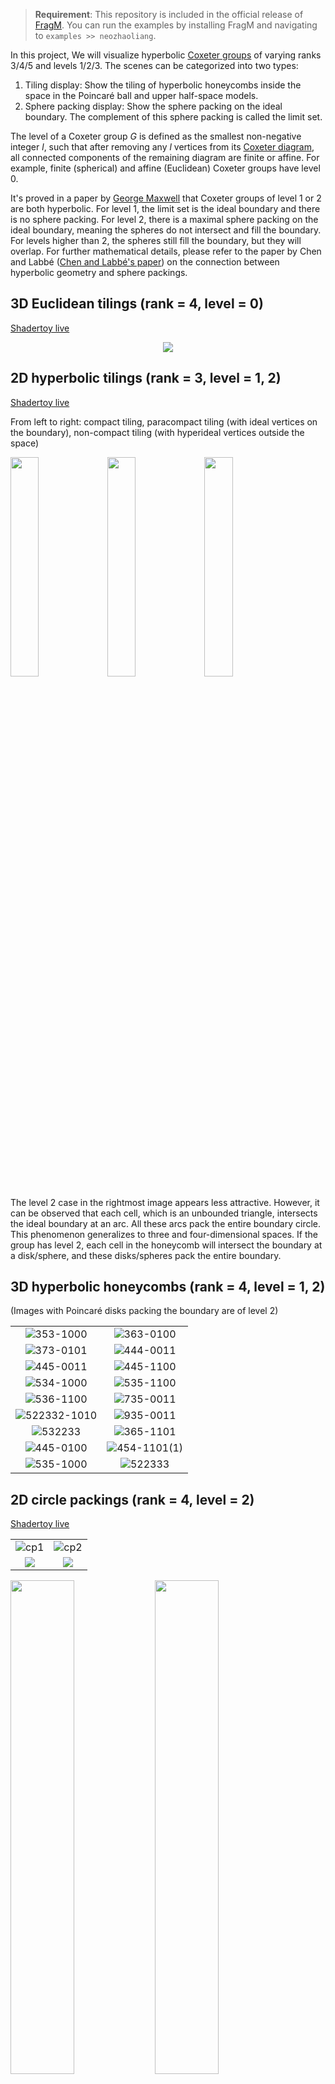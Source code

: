 > **Requirement**: This repository is included in the official release of [FragM](https://github.com/3Dickulus/FragM). You can run the examples by installing FragM and navigating to `examples >> neozhaoliang`.

In this project, We will visualize hyperbolic [Coxeter groups](https://en.wikipedia.org/wiki/Coxeter_group) of varying ranks 3/4/5 and levels 1/2/3. The scenes can be categorized into two types:

1. Tiling display: Show the tiling of hyperbolic honeycombs inside the space in the Poincaré ball and upper half-space models.
2. Sphere packing display: Show the sphere packing on the ideal boundary. The complement of this sphere packing is called the limit set.

The level of a Coxeter group $G$ is defined as the smallest non-negative integer $l$, such that after removing any $l$ vertices from its [Coxeter diagram](https://en.wikipedia.org/wiki/Coxeter%E2%80%93Dynkin_diagram), all connected components of the remaining diagram are finite or affine. For example, finite (spherical) and affine (Euclidean) Coxeter groups have level 0.

It's proved in a paper by [George Maxwell](https://www.sciencedirect.com/science/article/pii/0021869382903180) that Coxeter groups of level 1 or 2 are both hyperbolic. For level 1, the limit set is the ideal boundary and there is no sphere packing. For level 2, there is a maximal sphere packing on the ideal boundary, meaning the spheres do not intersect and fill the boundary. For levels higher than 2, the spheres still fill the boundary, but they will overlap. For further mathematical details, please refer to the paper by Chen and Labbé ([Chen and Labbé's paper](https://arxiv.org/abs/1310.8608)) on the connection between hyperbolic geometry and sphere packings.

## 3D Euclidean tilings (rank = 4, level = 0)

[Shadertoy live](https://www.shadertoy.com/view/3tccWf)

<div align="center">
<img src="https://user-images.githubusercontent.com/23307174/218312165-5377d195-4acd-4c5b-bfee-bcb15b92bc7b.png"></img>
</div>

## 2D hyperbolic tilings (rank = 3, level = 1, 2)

[Shadertoy live](https://www.shadertoy.com/view/7dcXDB)

From left to right: compact tiling, paracompact tiling (with ideal vertices on the boundary), non-compact tiling (with hyperideal vertices outside the space)

<img src="https://user-images.githubusercontent.com/23307174/137573698-507e1abc-bb23-4a9c-b5ac-0a4bb12e6527.png" width="30%"></img> <img src="https://user-images.githubusercontent.com/23307174/137573695-eb58bf45-dbac-499e-a04e-c74a967f0a42.png" width="30%"></img> <img src="https://user-images.githubusercontent.com/23307174/137573687-7cdfa82c-6129-4599-bc61-ec98f0c838d2.png" width="30%"></img>

The level 2 case in the rightmost image appears less attractive. However, it can be observed that each cell, which is an unbounded triangle, intersects the ideal boundary at an arc. All these arcs pack the entire boundary circle. This phenomenon generalizes to three and four-dimensional spaces. If the group has level 2, each cell in the honeycomb will intersect the boundary at a disk/sphere, and these disks/spheres pack the entire boundary.

## 3D hyperbolic honeycombs (rank = 4, level = 1, 2)

(Images with Poincaré disks packing the boundary are of level 2)

|     |     |
|:---:|:---:|
| ![353-1000](https://github.com/neozhaoliang/Hyperbolic-Honeycombs/assets/23307174/3bd6f8ae-db6a-41a6-ab8e-5c8d8820c475)|![363-0100](https://github.com/neozhaoliang/Hyperbolic-Honeycombs/assets/23307174/bb08fcca-eab3-4df0-a685-6c4be9738c63)|
|![373-0101](https://github.com/neozhaoliang/Hyperbolic-Honeycombs/assets/23307174/3f893a0e-7f3c-4ff2-8442-c243681c837a)|![444-0011](https://github.com/neozhaoliang/Hyperbolic-Honeycombs/assets/23307174/b7458b11-11ee-4399-80b3-76c3f41d3915)|
|![445-0011](https://github.com/neozhaoliang/Hyperbolic-Honeycombs/assets/23307174/264196a0-5e77-4340-b2c0-384f7764c3a6)|![445-1100](https://github.com/neozhaoliang/Hyperbolic-Honeycombs/assets/23307174/dfdeab76-3859-44af-ab8c-618662730ff2)|
|![534-1000](https://github.com/neozhaoliang/Hyperbolic-Honeycombs/assets/23307174/442411c1-f880-4b4c-b9ed-d075b8334e15)|![535-1100](https://github.com/neozhaoliang/Hyperbolic-Honeycombs/assets/23307174/c47b5d88-6982-4a11-9508-0b199491f387)|
|![536-1100](https://github.com/neozhaoliang/Hyperbolic-Honeycombs/assets/23307174/63bf509d-79a0-453d-b5c7-04ae9c20d894)|![735-0011](https://github.com/neozhaoliang/Hyperbolic-Honeycombs/assets/23307174/90f1ee50-02c4-4a01-a91d-af39e4e731b5)|
|![522332-1010](https://github.com/neozhaoliang/Hyperbolic-Honeycombs/assets/23307174/9b57bca7-8dec-47db-b578-f500eb743a20)|![935-0011](https://github.com/neozhaoliang/Hyperbolic-Honeycombs/assets/23307174/3cc05c9a-1685-446c-bd0f-042b058590d7)|
|![532233](https://github.com/neozhaoliang/Hyperbolic-Honeycombs/assets/23307174/6ccfdf8b-b5d3-4794-92c5-6e75ae6c5464)|![365-1101](https://github.com/neozhaoliang/Hyperbolic-Honeycombs/assets/23307174/533b37a3-18ad-44b7-94ec-c7b4b4a45538)|
|![445-0100](https://github.com/neozhaoliang/Hyperbolic-Honeycombs/assets/23307174/2527448a-db7e-439f-8adf-0009e12f3e0e)|![454-1101(1)](https://github.com/neozhaoliang/Hyperbolic-Honeycombs/assets/23307174/a70de753-88a4-4b4b-8239-ef5b9f8ccf3b)|
![535-1000](https://github.com/neozhaoliang/Hyperbolic-Honeycombs/assets/23307174/ebeed494-72a4-4936-9aff-560172853136)|![522333](https://github.com/neozhaoliang/Hyperbolic-Honeycombs/assets/23307174/99742433-98e3-4e67-a50f-c0c63f750455)|



## 2D circle packings (rank = 4, level = 2)

[Shadertoy live](https://www.shadertoy.com/view/WdGBz3)

|    |    |
|:---:|:---:|
|![cp1](https://github.com/neozhaoliang/Hyperbolic-Honeycombs/assets/23307174/714b9bf8-7653-479e-b9a7-1a93b8a10554)|![cp2](https://github.com/neozhaoliang/Hyperbolic-Honeycombs/assets/23307174/564f0ce1-9ce8-47cd-8b6a-63696221170c) |
|<img src="https://user-images.githubusercontent.com/23307174/218310651-b8b2de42-e72f-4695-a398-30a1ff00ecdc.png"></img> | <img src="https://user-images.githubusercontent.com/23307174/218310665-9ac60e78-9981-48e8-9097-08c421d92a67.png"></img> |

<img src="https://user-images.githubusercontent.com/23307174/218777067-774d763c-7377-421b-8941-0f6c34d6ff3c.png" width="45%"></img> <img src="https://user-images.githubusercontent.com/23307174/218777081-05e686bb-9f25-40dc-9b4d-755e93fdc0c0.png" width="45%"></img>
<img src="https://user-images.githubusercontent.com/23307174/218783208-a0376e5f-7f2c-48d3-9242-c01b0fc85693.png" width="45%"></img> <img src="https://user-images.githubusercontent.com/23307174/218783238-b8746c11-5939-43cc-8f7c-0688aa098da6.png" width="45%"></img>

## 2D circles packings (rank = 4, level > 2)

In this case, there will be overlapping circles:

<div align="center">
<img src="https://user-images.githubusercontent.com/23307174/219011578-75b156ad-cd2f-45b6-9231-91110a629595.png" width="70%"></img>
</div>


### Circle packings from platonic solids

In order (left to right, top to bottom): tetrahedron, cube, octahedron, dodecahedron, icosahedron.

[Shadertoy Live](https://www.shadertoy.com/view/7dcXWs)

<img src="https://user-images.githubusercontent.com/8331208/137447759-f7c71794-1a45-4c07-b96e-0a46f176c0f3.png" width="45%"></img> <img src="https://user-images.githubusercontent.com/8331208/137447819-a03b7915-4bac-409a-abe6-c8fa349f9ecf.png" width="45%"></img> <img src="https://user-images.githubusercontent.com/8331208/137447894-3c032241-52ec-4e57-a331-885c7bac551f.png" width="45%"></img> <img src="https://user-images.githubusercontent.com/8331208/137447957-71a1b37a-8bae-4b95-9f85-6235ae58f514.png" width="45%"></img> <img src="https://user-images.githubusercontent.com/8331208/137447648-a3f7b426-d534-4abf-b5f9-061233d468cb.png" width="45%"></img>

### Non-reflective circle packings

These packings follow from [a preprint of Kapovich and Kontorovich](https://arxiv.org/abs/2104.13838).  Level not defined.

Extended Bianchi groups. Left: [Bi23](https://www.shadertoy.com/view/NddSWn). Right: [Bi31](https://www.shadertoy.com/view/Nd3XzN).

<img src="https://user-images.githubusercontent.com/8331208/137448747-7ddecdb0-351d-4941-8d22-fc6f9246dd8b.png" width="45%"></img> <img src="https://user-images.githubusercontent.com/8331208/137448807-379af158-2898-4c78-9d5e-fa03b8cb13ae.png" width="45%"></img>

Groups from [Mcleod's thesis](http://etheses.dur.ac.uk/7743/1/thesis31072013.pdf).  Left: [Modified f(3,6)](https://www.shadertoy.com/view/sscSDr).  Right: [f(3,14)](https://www.shadertoy.com/view/7scXWn).

<img src="https://user-images.githubusercontent.com/8331208/137448899-feeefc6a-0206-47a3-935d-dabd30389549.png" width="45%"></img> <img src="https://user-images.githubusercontent.com/8331208/137448994-b7a0734f-3dc3-460b-be3a-98ef5bd074af.png" width="45%"></img>

## 2D slices of 3D ball packings (rank = 5, level = 2)

[Shadertoy live](https://www.shadertoy.com/view/NdK3zy)

<img src="https://user-images.githubusercontent.com/23307174/134768877-17c234ac-9ca4-4db9-a8e0-1f10e25151eb.png" width="45%"></img> <img src="https://user-images.githubusercontent.com/23307174/134768882-6d7dba22-8dd6-4d36-a43d-cd7760876c1d.png" width="45%"></img> <img src="https://user-images.githubusercontent.com/23307174/134768887-690e9973-0ecb-4533-bce5-1bbd206fea62.png" width="45%"></img> <img src="https://user-images.githubusercontent.com/23307174/134768890-2b0ae7ab-608f-4c19-81bd-1eb7f48a5f38.png" width="45%"></img> <img src="https://user-images.githubusercontent.com/23307174/134768892-f49fc79a-bd8d-41ab-99ee-e2ce127a2541.png" width="45%"></img> <img src="https://user-images.githubusercontent.com/23307174/134768895-4dc758e7-155a-465e-a019-829e101a27da.png" width="45%"></img> <img src="https://user-images.githubusercontent.com/23307174/134768897-463a0959-1868-4c53-b71a-18a3679831cb.png" width="45%"></img> <img src="https://user-images.githubusercontent.com/23307174/134768900-52370daa-cf21-4fe5-b6c0-93798d240a10.png" width="45%"></img> <img src="https://user-images.githubusercontent.com/23307174/134841424-9f4bc005-9fc8-41b2-9df3-20408e66af78.png" width="45%"></img> <img src="https://user-images.githubusercontent.com/23307174/134841439-7e0bc918-cb34-4b53-912e-d62dd376fe8e.png" width="45%"></img> <img src="https://user-images.githubusercontent.com/23307174/134841448-44da62f3-59ae-4640-8688-6a00b33ae714.jpeg" width="45%"></img> <img src="https://user-images.githubusercontent.com/23307174/134841453-b158c1bb-06de-4e18-ae34-0739504b2d50.jpeg" width="45%"></img>

## 3D ball packings (rank = 5, level >= 2)

These are the ball packings in the next section but shown in the Poincaré unit ball model.


|     |     |    |
|:---:|:---:|:---:|
|![236-323-423-2](https://github.com/neozhaoliang/Hyperbolic-Honeycombs/assets/23307174/83d16468-fb49-4d04-b301-68160b3bf867)|![244-224-243-2](https://github.com/neozhaoliang/Hyperbolic-Honeycombs/assets/23307174/c8a58983-a578-4291-a17f-d5211dff14a9)|![244-232-425-2](https://github.com/neozhaoliang/Hyperbolic-Honeycombs/assets/23307174/85bda303-d67e-4c4f-ba18-237fe6a82faa)|



## Fractals from 3D ball clusters (rank = 5, level = 3)

|     |     |
|:---:|:---:|
|![4-4-inf-inf(2)(1)](https://github.com/neozhaoliang/Hyperbolic-Honeycombs/assets/23307174/af669f73-b3bc-44d7-91be-e1a990a94f17)|![4-4-inf-inf(1)](https://github.com/neozhaoliang/Hyperbolic-Honeycombs/assets/23307174/4c6df235-9a9e-4ef8-a6c0-ca6171969e9a)|
|![236-223-227-5](https://github.com/neozhaoliang/Hyperbolic-Honeycombs/assets/23307174/e544cc67-2c7e-4151-a896-a704347faee1)|![236-444-322-5](https://github.com/neozhaoliang/Hyperbolic-Honeycombs/assets/23307174/03fd4e61-50e0-43fd-a9a2-7a532b40c240)|
|![244-223-22inf-inf](https://github.com/neozhaoliang/Hyperbolic-Honeycombs/assets/23307174/f57346eb-d9f8-4f65-866d-0c54bd0bebe1)|![244-234-334-4](https://github.com/neozhaoliang/Hyperbolic-Honeycombs/assets/23307174/16b5c836-3ca6-44ea-8d22-2b8e127b7cf7)|
|![244-442-323-3](https://github.com/neozhaoliang/Hyperbolic-Honeycombs/assets/23307174/aef0a32b-9386-4903-a003-48f91ba8457c)|![244-327-327-4](https://github.com/neozhaoliang/Hyperbolic-Honeycombs/assets/23307174/a85eb266-f8fd-4949-9c88-07c65bc3cbe5)|
|![333-224-22inf-inf](https://github.com/neozhaoliang/Hyperbolic-Honeycombs/assets/23307174/f1d68ae6-0a7f-4018-a778-748a13aa760a)|![333-225-32inf-inf](https://github.com/neozhaoliang/Hyperbolic-Honeycombs/assets/23307174/9b62f444-974f-4fb3-990d-131f8c0c88ca)|
|![333-227-225-inf(inf=1 3)](https://github.com/neozhaoliang/Hyperbolic-Honeycombs/assets/23307174/5ea8b446-b2df-4a8d-a859-7d0ab05e688f)|![333-227-226-7](https://github.com/neozhaoliang/Hyperbolic-Honeycombs/assets/23307174/e07defd6-8c88-485f-82b1-26a9cd46c989)|
![333-433-224-2](https://github.com/neozhaoliang/Hyperbolic-Honeycombs/assets/23307174/93bcd53c-0154-4ab7-8159-faedf2585010)|![333-442-343-3(3D)](https://github.com/neozhaoliang/Hyperbolic-Honeycombs/assets/23307174/1f4e99f8-a7d8-46e9-98d4-d95ae4f8105a)|



# Authors

+ [Chen Hao](https://twitter.com/Chen_Hao)
+ [Zhao Liang](https://twitter.com/neozhaoliang)
+ [Abdelaziz Nait Merzouk](https://twitter.com/FfKnighty)

# License

The .frag code written for FragM in this repository is licensed under the [GPL License](./LICENSE). The images demonstrated by the authors in this project, including those uploaded by the authors on other platforms such as Twitter, are licensed under the [CC BY-NC-SA license](https://creativecommons.org/licenses/by-nc-sa/4.0/).
